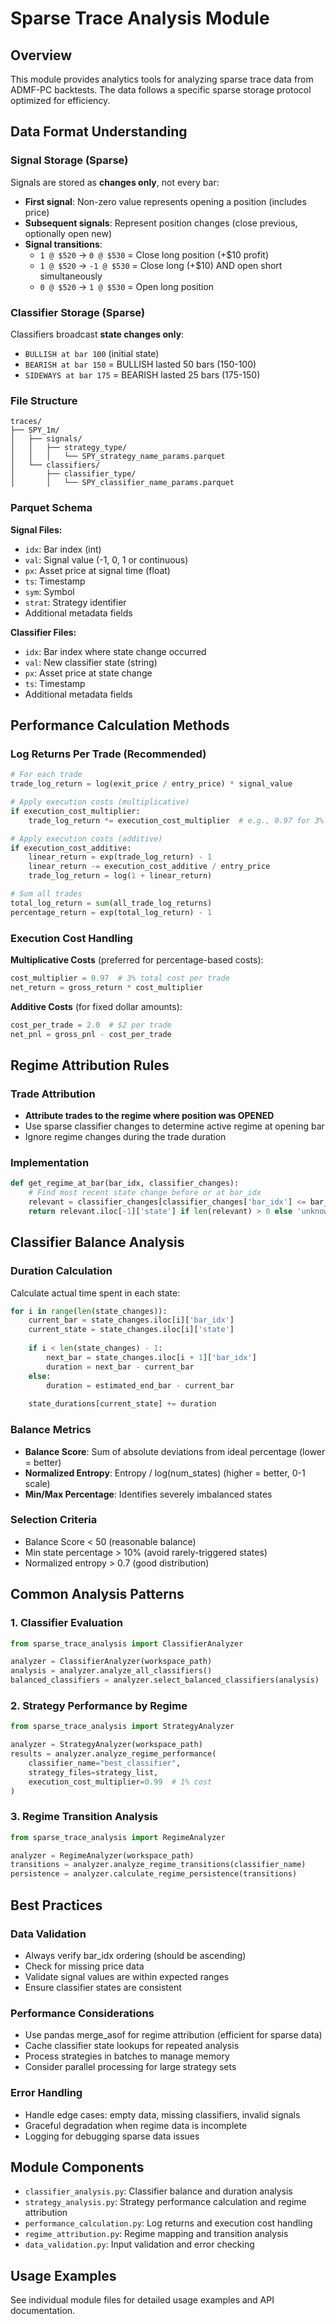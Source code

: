# Sparse Trace Analysis Module

## Overview

This module provides analytics tools for analyzing sparse trace data from ADMF-PC backtests. The data follows a specific sparse storage protocol optimized for efficiency.

## Data Format Understanding

### Signal Storage (Sparse)
Signals are stored as **changes only**, not every bar:
- **First signal**: Non-zero value represents opening a position (includes price)
- **Subsequent signals**: Represent position changes (close previous, optionally open new)
- **Signal transitions**:
  - `1 @ $520` → `0 @ $530` = Close long position (+$10 profit)
  - `1 @ $520` → `-1 @ $530` = Close long (+$10) AND open short simultaneously
  - `0 @ $520` → `1 @ $530` = Open long position

### Classifier Storage (Sparse)
Classifiers broadcast **state changes only**:
- `BULLISH at bar 100` (initial state)
- `BEARISH at bar 150` = BULLISH lasted 50 bars (150-100)
- `SIDEWAYS at bar 175` = BEARISH lasted 25 bars (175-150)

### File Structure
```
traces/
├── SPY_1m/
│   ├── signals/
│   │   ├── strategy_type/
│   │   │   └── SPY_strategy_name_params.parquet
│   └── classifiers/
│       ├── classifier_type/
│       │   └── SPY_classifier_name_params.parquet
```

### Parquet Schema
**Signal Files:**
- `idx`: Bar index (int)
- `val`: Signal value (-1, 0, 1 or continuous)
- `px`: Asset price at signal time (float)
- `ts`: Timestamp
- `sym`: Symbol
- `strat`: Strategy identifier
- Additional metadata fields

**Classifier Files:**
- `idx`: Bar index where state change occurred
- `val`: New classifier state (string)
- `px`: Asset price at state change
- `ts`: Timestamp
- Additional metadata fields

## Performance Calculation Methods

### Log Returns Per Trade (Recommended)
```python
# For each trade
trade_log_return = log(exit_price / entry_price) * signal_value

# Apply execution costs (multiplicative)
if execution_cost_multiplier:
    trade_log_return *= execution_cost_multiplier  # e.g., 0.97 for 3% cost

# Apply execution costs (additive)
if execution_cost_additive:
    linear_return = exp(trade_log_return) - 1
    linear_return -= execution_cost_additive / entry_price
    trade_log_return = log(1 + linear_return)

# Sum all trades
total_log_return = sum(all_trade_log_returns)
percentage_return = exp(total_log_return) - 1
```

### Execution Cost Handling
**Multiplicative Costs** (preferred for percentage-based costs):
```python
cost_multiplier = 0.97  # 3% total cost per trade
net_return = gross_return * cost_multiplier
```

**Additive Costs** (for fixed dollar amounts):
```python
cost_per_trade = 2.0  # $2 per trade
net_pnl = gross_pnl - cost_per_trade
```

## Regime Attribution Rules

### Trade Attribution
- **Attribute trades to the regime where position was OPENED**
- Use sparse classifier changes to determine active regime at opening bar
- Ignore regime changes during the trade duration

### Implementation
```python
def get_regime_at_bar(bar_idx, classifier_changes):
    # Find most recent state change before or at bar_idx
    relevant = classifier_changes[classifier_changes['bar_idx'] <= bar_idx]
    return relevant.iloc[-1]['state'] if len(relevant) > 0 else 'unknown'
```

## Classifier Balance Analysis

### Duration Calculation
Calculate actual time spent in each state:
```python
for i in range(len(state_changes)):
    current_bar = state_changes.iloc[i]['bar_idx']
    current_state = state_changes.iloc[i]['state']
    
    if i < len(state_changes) - 1:
        next_bar = state_changes.iloc[i + 1]['bar_idx']
        duration = next_bar - current_bar
    else:
        duration = estimated_end_bar - current_bar
    
    state_durations[current_state] += duration
```

### Balance Metrics
- **Balance Score**: Sum of absolute deviations from ideal percentage (lower = better)
- **Normalized Entropy**: Entropy / log(num_states) (higher = better, 0-1 scale)
- **Min/Max Percentage**: Identifies severely imbalanced states

### Selection Criteria
- Balance Score < 50 (reasonable balance)
- Min state percentage > 10% (avoid rarely-triggered states)
- Normalized entropy > 0.7 (good distribution)

## Common Analysis Patterns

### 1. Classifier Evaluation
```python
from sparse_trace_analysis import ClassifierAnalyzer

analyzer = ClassifierAnalyzer(workspace_path)
analysis = analyzer.analyze_all_classifiers()
balanced_classifiers = analyzer.select_balanced_classifiers(analysis)
```

### 2. Strategy Performance by Regime
```python
from sparse_trace_analysis import StrategyAnalyzer

analyzer = StrategyAnalyzer(workspace_path)
results = analyzer.analyze_regime_performance(
    classifier_name="best_classifier",
    strategy_files=strategy_list,
    execution_cost_multiplier=0.99  # 1% cost
)
```

### 3. Regime Transition Analysis
```python
from sparse_trace_analysis import RegimeAnalyzer

analyzer = RegimeAnalyzer(workspace_path)
transitions = analyzer.analyze_regime_transitions(classifier_name)
persistence = analyzer.calculate_regime_persistence(transitions)
```

## Best Practices

### Data Validation
- Always verify bar_idx ordering (should be ascending)
- Check for missing price data
- Validate signal values are within expected ranges
- Ensure classifier states are consistent

### Performance Considerations
- Use pandas merge_asof for regime attribution (efficient for sparse data)
- Cache classifier state lookups for repeated analysis
- Process strategies in batches to manage memory
- Consider parallel processing for large strategy sets

### Error Handling
- Handle edge cases: empty data, missing classifiers, invalid signals
- Graceful degradation when regime data is incomplete
- Logging for debugging sparse data issues

## Module Components

- `classifier_analysis.py`: Classifier balance and duration analysis
- `strategy_analysis.py`: Strategy performance calculation and regime attribution  
- `performance_calculation.py`: Log returns and execution cost handling
- `regime_attribution.py`: Regime mapping and transition analysis
- `data_validation.py`: Input validation and error checking

## Usage Examples

See individual module files for detailed usage examples and API documentation.